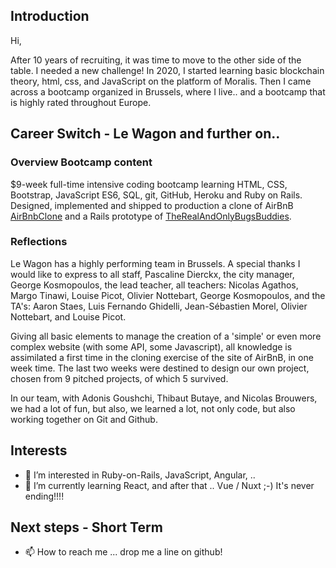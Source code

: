 ## Introduction

Hi, 

After 10 years of recruiting, it was time to move to the other side of the table. I needed a new challenge!
In 2020, I started learning basic blockchain theory, html, css, and JavaScript on the platform of Moralis. 
Then I came across a bootcamp organized in Brussels, where I live.. and a bootcamp that is highly rated throughout Europe.


## Career Switch - Le Wagon and further on..

### Overview Bootcamp content

$9-week full-time intensive coding bootcamp learning HTML, CSS, Bootstrap, JavaScript ES6,
SQL, git, GitHub, Heroku and Ruby on Rails. Designed, implemented and shipped to production a clone of AirBnB [AirBnbClone](https://github.com/Nicolas1950/ACTORS_AT_HOME) and a Rails prototype of [TheRealAndOnlyBugsBuddies](https://github.com/Agoushch/Bugs_Buddy). 

### Reflections

Le Wagon has a highly performing team in Brussels. A special thanks I would like to express to all staff, Pascaline Dierckx, the city manager, George Kosmopoulos, the lead teacher, all teachers: Nicolas Agathos, Margo Tinawi, Louise Picot, Olivier Nottebart, George Kosmopoulos, and the TA's: Aaron Staes, Luis Fernando Ghidelli, Jean-Sébastien Morel, Olivier Nottebart, and Louise Picot. 

Giving all basic elements to manage the creation of a 'simple' or even more complex website (with some API, some Javascript), all knowledge is assimilated a first time in the cloning exercise of the site of AirBnB, in one week time. The last two weeks were destined to design our own project, chosen from 9 pitched projects, of which 5 survived. 

In our team, with Adonis Goushchi, Thibaut Butaye, and Nicolas Brouwers, we had a lot of fun, but also, we learned a lot, not only code, but also working together on Git and Github. 


## Interests 

- 👀 I’m interested in Ruby-on-Rails, JavaScript, Angular, ..  
- 🌱 I’m currently learning React, and after that .. Vue / Nuxt ;-) It's never ending!!!!


## Next steps - Short Term

- 📫 How to reach me ... drop me a line on github!




